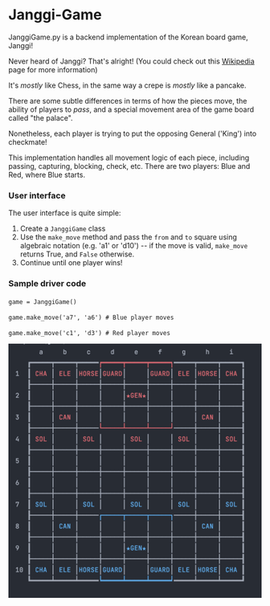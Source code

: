 # Janggi-Game
JanggiGame.py is a backend implementation of the Korean board game, Janggi!

Never heard of Janggi? That's alright! (You could check out this <a href="https://en.wikipedia.org/wiki/Janggi">Wikipedia</a> page for more information)

It's <i>mostly</i> like Chess, in the same way a crepe is <i>mostly</i> like a pancake.

There are some subtle differences in terms of how the pieces move, the ability of players to <i>pass</i>, and a special movement area of the game board called "the palace". 

Nonetheless, each player is trying to put the opposing General ('King') into checkmate!

This implementation handles all movement logic of each piece, including passing, capturing, blocking, check, etc. There are two players: Blue and Red, where Blue starts.

### User interface
The user interface is quite simple:
1) Create a `JanggiGame` class
2) Use the `make_move` method and pass the `from` and `to` square using algebraic notation (e.g. 'a1' or 'd10') -- if the move is valid, `make_move` returns True, and `False` otherwise.
3) Continue until one player wins!

### Sample driver code
`game = JanggiGame()`
  
`game.make_move('a7', 'a6') # Blue player moves`

`game.make_move('c1', 'd3') # Red player moves`

<img src="https://github.com/daniel-sarran/Janggi-Game/blob/main/Janggi_Screenshot.png" width="600">

